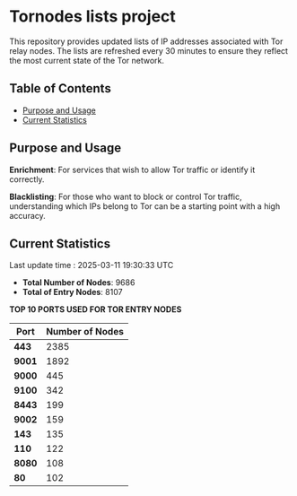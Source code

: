# Tornodes lists project

This repository provides updated lists of IP addresses associated with Tor relay nodes. The lists are refreshed every 30 minutes to ensure they reflect the most current state of the Tor network.

## Table of Contents

- [Purpose and Usage](#purpose-and-usage)
- [Current Statistics](#current-statistics)


## Purpose and Usage

**Enrichment**: For services that wish to allow Tor traffic or identify it correctly.

**Blacklisting**: For those who want to block or control Tor traffic, understanding which IPs belong to Tor can be a starting point with a high accuracy.

## Current Statistics

Last update time : 2025-03-11 19:30:33 UTC

- **Total Number of Nodes**: 9686
- **Total of Entry Nodes**: 8107

**TOP 10 PORTS USED FOR TOR ENTRY NODES**

| **Port** | **Number of Nodes** |
|------|-----------------|
| **443**   | 2385  |
| **9001**   | 1892  |
| **9000**   | 445  |
| **9100**   | 342  |
| **8443**   | 199  |
| **9002**   | 159  |
| **143**   | 135  |
| **110**   | 122  |
| **8080**   | 108  |
| **80**   | 102  |

